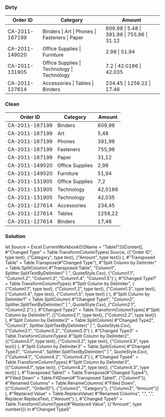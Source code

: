 
### Dirty

| Order ID       | Category             | Amount                            |
| -------------- | -------------------- | --------------------------------- |
| CA-2011-167199 | Binders \| Art \| Phones \| Fasteners \| Paper | 609.98 \| 5.48 \| 391.98 \| 755.96 \| 31.12 |
| CA-2011-149020 | Office Supplies \| Furniture                   | 2.98 \| 51.94                     |
| CA-2011-131905 | Office Supplies \| Technology \| Technology    | 7.2 \| 42.0186 \| 42.035          |
| CA-2011-127614 | Accessories \| Tables \| Binders               | 234.45 \| 1256.22 \| 17.46        |

### Clean

| Order ID       | Category        | Amount  |
| -------------- | --------------- | ------- |
| CA-2011-167199 | Binders         | 609,98  |
| CA-2011-167199 | Art             | 5,48    |
| CA-2011-167199 | Phones          | 391,98  |
| CA-2011-167199 | Fasteners       | 755,96  |
| CA-2011-167199 | Paper           | 31,12   |
| CA-2011-149020 | Office Supplies | 2,98    |
| CA-2011-149020 | Furniture       | 51,94   |
| CA-2011-131905 | Office Supplies | 7,2     |
| CA-2011-131905 | Technology      | 42,0186 |
| CA-2011-131905 | Technology      | 42,035  |
| CA-2011-127614 | Accessories     | 234,45  |
| CA-2011-127614 | Tables          | 1256,22 |
| CA-2011-127614 | Binders         | 17,46   |

### Solution

let
  Source = Excel.CurrentWorkbook(){[Name = "Table1"]}[Content], 
  #"Changed Type" = Table.TransformColumnTypes(
    Source, 
    {{"Order ID", type text}, {"Category", type text}, {"Amount", type text}}
  ), 
  #"Transposed Table" = Table.Transpose(#"Changed Type"), 
  #"Split Column by Delimiter" = Table.SplitColumn(
    #"Transposed Table", 
    "Column1", 
    Splitter.SplitTextByDelimiter(" | ", QuoteStyle.Csv), 
    {"Column1.1", "Column1.2", "Column1.3", "Column1.4", "Column1.5"}
  ), 
  #"Changed Type1" = Table.TransformColumnTypes(
    #"Split Column by Delimiter", 
    {
      {"Column1.1", type text}, 
      {"Column1.2", type text}, 
      {"Column1.3", type text}, 
      {"Column1.4", type text}, 
      {"Column1.5", type text}
    }
  ), 
  #"Split Column by Delimiter1" = Table.SplitColumn(
    #"Changed Type1", 
    "Column2", 
    Splitter.SplitTextByDelimiter(" | ", QuoteStyle.Csv), 
    {"Column2.1", "Column2.2"}
  ), 
  #"Changed Type2" = Table.TransformColumnTypes(
    #"Split Column by Delimiter1", 
    {{"Column2.1", type text}, {"Column2.2", type text}}
  ), 
  #"Split Column by Delimiter2" = Table.SplitColumn(
    #"Changed Type2", 
    "Column3", 
    Splitter.SplitTextByDelimiter(" | ", QuoteStyle.Csv), 
    {"Column3.1", "Column3.2", "Column3.3"}
  ), 
  #"Changed Type3" = Table.TransformColumnTypes(
    #"Split Column by Delimiter2", 
    {{"Column3.1", type text}, {"Column3.2", type text}, {"Column3.3", type text}}
  ), 
  #"Split Column by Delimiter3" = Table.SplitColumn(
    #"Changed Type3", 
    "Column4", 
    Splitter.SplitTextByDelimiter(" | ", QuoteStyle.Csv), 
    {"Column4.1", "Column4.2", "Column4.3"}
  ), 
  #"Changed Type4" = Table.TransformColumnTypes(
    #"Split Column by Delimiter3", 
    {{"Column4.1", type text}, {"Column4.2", type text}, {"Column4.3", type text}}
  ), 
  #"Transposed Table1" = Table.Transpose(#"Changed Type4"), 
  #"Filled Down" = Table.FillDown(#"Transposed Table1", {"Column1"}), 
  #"Renamed Columns" = Table.RenameColumns(
    #"Filled Down", 
    {{"Column1", "OrderID"}, {"Column2", "Category"}, {"Column3", "Amount"}}
  ), 
  #"Replaced Value" = Table.ReplaceValue(
    #"Renamed Columns", 
    ".", 
    ",", 
    Replacer.ReplaceText, 
    {"Amount"}
  ), 
  #"Changed Type5" = Table.TransformColumnTypes(#"Replaced Value", {{"Amount", type number}})
in
  #"Changed Type5"
